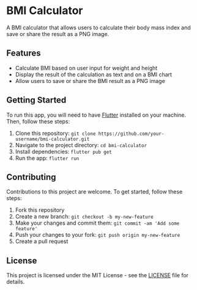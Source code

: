 <!DOCTYPE html>
<html>
  <body>
    <h1>BMI Calculator</h1>
    <p>A BMI calculator that allows users to calculate their body mass index and save or share the result as a PNG image.</p>
    <h2>Features</h2>
    <ul>
      <li>Calculate BMI based on user input for weight and height</li>
      <li>Display the result of the calculation as text and on a BMI chart</li>
      <li>Allow users to save or share the BMI result as a PNG image</li>
    </ul>
    <h2>Getting Started</h2>
    <p>To run this app, you will need to have <a href="https://flutter.dev/">Flutter</a> installed on your machine. Then, follow these steps:</p>
    <ol>
      <li>Clone this repository: <code>git clone https://github.com/your-username/bmi-calculator.git</code></li>
      <li>Navigate to the project directory: <code>cd bmi-calculator</code></li>
      <li>Install dependencies: <code>flutter pub get</code></li>
      <li>Run the app: <code>flutter run</code></li>
    </ol>
    <h2>Contributing</h2>
    <p>Contributions to this project are welcome. To get started, follow these steps:</p>
    <ol>
      <li>Fork this repository</li>
      <li>Create a new branch: <code>git checkout -b my-new-feature</code></li>
      <li>Make your changes and commit them: <code>git commit -am 'Add some feature'</code></li>
      <li>Push your changes to your fork: <code>git push origin my-new-feature</code></li>
      <li>Create a pull request</li>
    </ol>
    <h2>License</h2>
    <p>This project is licensed under the MIT License - see the <a href="LICENSE">LICENSE</a> file for details.</p>
  </body>
</html>
